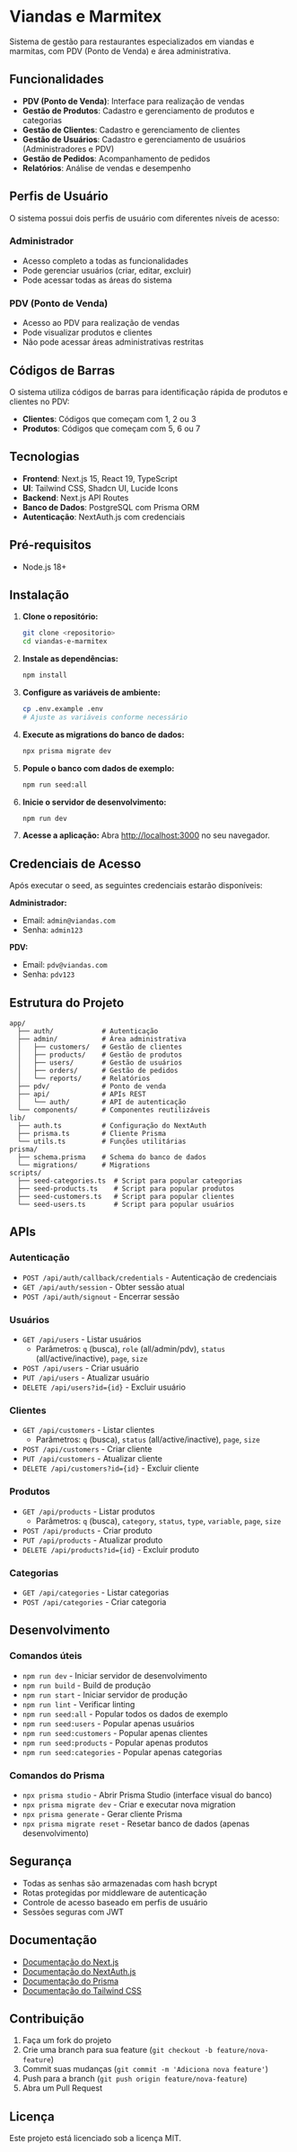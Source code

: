 # Viandas e Marmitex

Sistema de gestão para restaurantes especializados em viandas e marmitas, com PDV (Ponto de Venda) e área administrativa.

## Funcionalidades

- **PDV (Ponto de Venda)**: Interface para realização de vendas
- **Gestão de Produtos**: Cadastro e gerenciamento de produtos e categorias
- **Gestão de Clientes**: Cadastro e gerenciamento de clientes
- **Gestão de Usuários**: Cadastro e gerenciamento de usuários (Administradores e PDV)
- **Gestão de Pedidos**: Acompanhamento de pedidos
- **Relatórios**: Análise de vendas e desempenho

## Perfis de Usuário

O sistema possui dois perfis de usuário com diferentes níveis de acesso:

### Administrador
- Acesso completo a todas as funcionalidades
- Pode gerenciar usuários (criar, editar, excluir)
- Pode acessar todas as áreas do sistema

### PDV (Ponto de Venda)
- Acesso ao PDV para realização de vendas
- Pode visualizar produtos e clientes
- Não pode acessar áreas administrativas restritas

## Códigos de Barras

O sistema utiliza códigos de barras para identificação rápida de produtos e clientes no PDV:

- **Clientes**: Códigos que começam com 1, 2 ou 3
- **Produtos**: Códigos que começam com 5, 6 ou 7

## Tecnologias

- **Frontend**: Next.js 15, React 19, TypeScript
- **UI**: Tailwind CSS, Shadcn UI, Lucide Icons
- **Backend**: Next.js API Routes
- **Banco de Dados**: PostgreSQL com Prisma ORM
- **Autenticação**: NextAuth.js com credenciais

## Pré-requisitos

- Node.js 18+

## Instalação

1. **Clone o repositório:**
   ```bash
   git clone <repositorio>
   cd viandas-e-marmitex
   ```

2. **Instale as dependências:**
   ```bash
   npm install
   ```

3. **Configure as variáveis de ambiente:**
   ```bash
   cp .env.example .env
   # Ajuste as variáveis conforme necessário
   ```

4. **Execute as migrations do banco de dados:**
   ```bash
   npx prisma migrate dev
   ```

6. **Popule o banco com dados de exemplo:**
   ```bash
   npm run seed:all
   ```

7. **Inicie o servidor de desenvolvimento:**
   ```bash
   npm run dev
   ```

8. **Acesse a aplicação:**
   Abra [http://localhost:3000](http://localhost:3000) no seu navegador.

## Credenciais de Acesso

Após executar o seed, as seguintes credenciais estarão disponíveis:

**Administrador:**
- Email: `admin@viandas.com`
- Senha: `admin123`

**PDV:**
- Email: `pdv@viandas.com`
- Senha: `pdv123`

## Estrutura do Projeto

```
app/
  ├── auth/            # Autenticação
  ├── admin/           # Área administrativa
  │   ├── customers/   # Gestão de clientes
  │   ├── products/    # Gestão de produtos
  │   ├── users/       # Gestão de usuários
  │   ├── orders/      # Gestão de pedidos
  │   └── reports/     # Relatórios
  ├── pdv/             # Ponto de venda
  ├── api/             # APIs REST
  │   └── auth/        # API de autenticação
  └── components/      # Componentes reutilizáveis
lib/
  ├── auth.ts          # Configuração do NextAuth
  ├── prisma.ts        # Cliente Prisma
  └── utils.ts         # Funções utilitárias
prisma/
  ├── schema.prisma    # Schema do banco de dados
  └── migrations/      # Migrations
scripts/
  ├── seed-categories.ts  # Script para popular categorias
  ├── seed-products.ts    # Script para popular produtos
  ├── seed-customers.ts   # Script para popular clientes
  └── seed-users.ts       # Script para popular usuários
```

## APIs

### Autenticação

- `POST /api/auth/callback/credentials` - Autenticação de credenciais
- `GET /api/auth/session` - Obter sessão atual
- `POST /api/auth/signout` - Encerrar sessão

### Usuários

- `GET /api/users` - Listar usuários
  - Parâmetros: `q` (busca), `role` (all/admin/pdv), `status` (all/active/inactive), `page`, `size`
- `POST /api/users` - Criar usuário
- `PUT /api/users` - Atualizar usuário
- `DELETE /api/users?id={id}` - Excluir usuário

### Clientes

- `GET /api/customers` - Listar clientes
  - Parâmetros: `q` (busca), `status` (all/active/inactive), `page`, `size`
- `POST /api/customers` - Criar cliente
- `PUT /api/customers` - Atualizar cliente
- `DELETE /api/customers?id={id}` - Excluir cliente

### Produtos

- `GET /api/products` - Listar produtos
  - Parâmetros: `q` (busca), `category`, `status`, `type`, `variable`, `page`, `size`
- `POST /api/products` - Criar produto
- `PUT /api/products` - Atualizar produto
- `DELETE /api/products?id={id}` - Excluir produto

### Categorias

- `GET /api/categories` - Listar categorias
- `POST /api/categories` - Criar categoria

## Desenvolvimento

### Comandos úteis

- `npm run dev` - Iniciar servidor de desenvolvimento
- `npm run build` - Build de produção
- `npm run start` - Iniciar servidor de produção
- `npm run lint` - Verificar linting
- `npm run seed:all` - Popular todos os dados de exemplo
- `npm run seed:users` - Popular apenas usuários
- `npm run seed:customers` - Popular apenas clientes
- `npm run seed:products` - Popular apenas produtos
- `npm run seed:categories` - Popular apenas categorias

### Comandos do Prisma

- `npx prisma studio` - Abrir Prisma Studio (interface visual do banco)
- `npx prisma migrate dev` - Criar e executar nova migration
- `npx prisma generate` - Gerar cliente Prisma
- `npx prisma migrate reset` - Resetar banco de dados (apenas desenvolvimento)

## Segurança

- Todas as senhas são armazenadas com hash bcrypt
- Rotas protegidas por middleware de autenticação
- Controle de acesso baseado em perfis de usuário
- Sessões seguras com JWT

## Documentação

- [Documentação do Next.js](https://nextjs.org/docs)
- [Documentação do NextAuth.js](https://next-auth.js.org/)
- [Documentação do Prisma](https://www.prisma.io/docs/)
- [Documentação do Tailwind CSS](https://tailwindcss.com/docs)

## Contribuição

1. Faça um fork do projeto
2. Crie uma branch para sua feature (`git checkout -b feature/nova-feature`)
3. Commit suas mudanças (`git commit -m 'Adiciona nova feature'`)
4. Push para a branch (`git push origin feature/nova-feature`)
5. Abra um Pull Request

## Licença

Este projeto está licenciado sob a licença MIT.